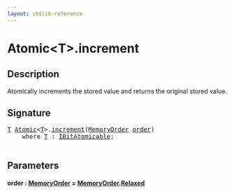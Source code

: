 ```yaml
---
layout: stdlib-reference
---
```


# Atomic\<T\>\.increment

## Description

Atomically increments the stored value and returns the original stored
value.




## Signature 

<pre>
<a href="index.html#typeparam-T" class="code_type">T</a> <a href="index.html" class="code_type">Atomic</a>&lt;<a href="index.html#typeparam-T" class="code_type">T</a>&gt;.<a href="increment.html">increment</a>(<a href="../memoryorder-06/index.html" class="code_type">MemoryOrder</a> <a href="increment.html#decl-order" class="code_param">order</a>)
    <span class='code_keyword'>where</span> <a href="index.html#typeparam-T" class="code_type">T</a> : <a href="../../interfaces/ibitatomicable-014/index.html" class="code_type">IBitAtomicable</a>;

</pre>

## Parameters

####  <a id="decl-order"></a>order  : [MemoryOrder](../memoryorder-06/index.html) = [MemoryOrder](../memoryorder-06/index.html)\.[Relaxed](../memoryorder-06/index.html#decl-Relaxed)

